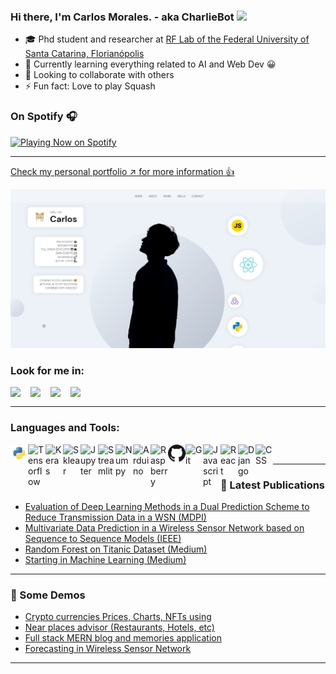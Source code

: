 ### Hi there, I'm Carlos Morales. - aka CharlieBot <img src="https://media.giphy.com/media/hvRJCLFzcasrR4ia7z/giphy.gif" width="25px">

  - :mortar_board: Phd student and researcher at [RF Lab of the Federal University of Santa Catarina, Florianópolis][UFSC]
  - 🌱 Currently learning everything related to AI and Web Dev :grinning:  
  - 👯 Looking to collaborate with others
  - ⚡ Fun fact: Love to play Squash


### On Spotify 🎧


[<img src="https://spotify-now-alpha.vercel.app/api/spotify" alt="Playing Now on Spotify" width="400" />](https://open.spotify.com/user/blw0059k9tvj3m0o3a59q653g)

---

[<span fontSize=24>Check my personal portfolio ↗️ for more information 👍</span>](https://carlosmorales-portfolio.netlify.app/)

<img src="./PersonalRepoImage.jpg" alt="Repository Image" width="1400"/>

### Look for me in:

[<img align="left" width="32px" src="https://cdn.jsdelivr.net/npm/simple-icons@v3/icons/medium.svg" />][Medium]
[<img align="left" width="32px" src="https://cdn.jsdelivr.net/npm/simple-icons@v3/icons/github.svg" />][Github]
[<img align="left" width="32px" src="https://cdn.jsdelivr.net/npm/simple-icons@v3/icons/linkedin.svg" />][linkedin]
[<img align="left" width="32px" src="https://cdn.jsdelivr.net/npm/simple-icons@3.13.0/icons/orcid.svg" />][Orcid]
<br />

---

### Languages and Tools:

[<img align="left" alt="Python" width="28px" src="https://raw.githubusercontent.com/github/explore/80688e429a7d4ef2fca1e82350fe8e3517d3494d/topics/python/python.png" />][Python]
[<img align="left" alt="Tensorflow" width="28px" src="https://miro.medium.com/proxy/1*pJm1NTQ-DCJvsLvo03idZQ.png" />][Tensorflow]
[<img align="left" alt="Keras" width="28px" src="https://upload.wikimedia.org/wikipedia/commons/thumb/a/ae/Keras_logo.svg/1200px-Keras_logo.svg.png" />][Keras]
[<img align="left" alt="Sklear" width="28px" src="https://upload.wikimedia.org/wikipedia/commons/thumb/0/05/Scikit_learn_logo_small.svg/1200px-Scikit_learn_logo_small.svg.png" />][Sklearn]
[<img align="left" alt="Jupyter" width="28px" src="https://jupyter.org/assets/homepage/main-logo.svg" />][Jupyter]
[<img align="left" alt="Streamlit" width="28px" src="https://avatars1.githubusercontent.com/u/45109972?s=200&v=4" />][Streamlit]
[<img align="left" alt="Numpy" width="28px" src="https://user-images.githubusercontent.com/98330/63813335-20cd4b80-c8e2-11e9-9c04-e4dbf7285aa1.png" />][Numpy]
[<img align="left" alt="Arduino" width="28px" src="https://seeklogo.com/images/A/arduino-logo-BC7CBC1DAA-seeklogo.com.png" />][Arduino]
[<img align="left" alt="Raspberry" width="28px" src="https://www.raspberrypi.org/app/uploads/2011/10/buckyball_logo_detailscropped.jpg" />][Raspberry]
[<img align="left" alt="GitHub" width="28px" src="https://raw.githubusercontent.com/github/explore/78df643247d429f6cc873026c0622819ad797942/topics/github/github.png" />][Github]
[<img align="left" alt="Git" width="28px" src="https://iconape.com/wp-content/files/ni/64759/png/git-icon.png" />][Git]
[<img align="left" alt="Javascript" width="28px" src="https://cdn.worldvectorlogo.com/logos/logo-javascript.svg" />][JS]
[<img align="left" alt="React" width="28px" src="https://cdn.worldvectorlogo.com/logos/react-2.svg" />][React]
[<img align="left" alt="Django" width="28px" src="https://cdn.worldvectorlogo.com/logos/django.svg" />][Django]
[<img align="left" alt="CSS" width="28px" src="https://cdn.worldvectorlogo.com/logos/css-3.svg" />][CSS]

<br>

---

### 📕 Latest Publications
<!-- BLOG-POST-LIST:START -->
- [Evaluation of Deep Learning Methods in a Dual Prediction Scheme to Reduce Transmission Data in a WSN (MDPI)](https://www.mdpi.com/1424-8220/21/21/7375/htm)
- [Multivariate Data Prediction in a Wireless Sensor Network based on Sequence to Sequence Models (IEEE)](https://ieeexplore.ieee.org/document/9459957)
- [Random Forest on Titanic Dataset (Medium)](https://medium.com/analytics-vidhya/random-forest-on-titanic-dataset-88327a014b4d)
- [Starting in Machine Learning (Medium)](https://medium.com/analytics-vidhya/get-started-in-machine-learning-b8528c0cb26d)

---

### :game_die: Some Demos
- [Crypto currencies Prices, Charts, NFTs using ](https://cryptodashboardnfts.netlify.app/)
- [Near places advisor (Restaurants, Hotels, etc)](https://travel-places-advisor.netlify.app/)
- [Full stack MERN blog and memories application](https://mernmemmoriesblog.netlify.app/)
- [Forecasting in Wireless Sensor Network](https://share.streamlit.io/charlie5dh/wsn_streamlit_app/main/Streamlit/attention_st.py)
---

<!--<details>
  <summary>:zap: Github Stats</summary>
  
<img align="left" alt="Charlie's Github Stats" src="https://github-readme-stats.vercel.app/api?username=Charlie5DH&show_icons=true&hide_border=true" />
</details>>

<!-- BLOG-POST-LIST:START <img align="left" alt="GIF" src="https://static.dribbble.com/users/1059583/screenshots/4171367/coding-freak.gif?raw=true" width="420" height="380" />-->

[Streamlit]: https://github.com/streamlit
[Jupyter]: https://jupyter.org/
[Medium]: https://medium.com/@crmorales5dh
[UFSC]: https://lrf.ufsc.br/?lang=en
[Git]: https://en.wikipedia.org/wiki/Gi
[Github]: https://github.com/Charlie5DH
[Python]: https://www.python.org/
[Tensorflow]: https://www.tensorflow.org/
[Keras]: https://keras.io/
[Sklearn]: https://scikit-learn.org/stable/
[instagram]: https://instagram.com/
[linkedin]: https://www.linkedin.com/in/carlos-r-morales-b3484b159/
[C++]: https://en.wikipedia.org/wiki/C_(programming_language)
[Numpy]: https://numpy.org/
[Arduino]: https://www.arduino.cc/
[Raspberry]: https://www.raspberrypi.org/
[Instagram]: https://www.instagram.com/carlosraulm93/
[Orcid]: https://orcid.org/0000-0003-0699-5160
[React]: https://reactjs.org/
[Django]: https://www.djangoproject.com/
[CSS]: https://www.w3schools.com/css/
[JS]: https://www.javascript.com/

